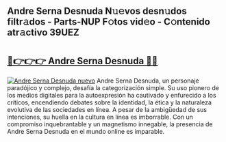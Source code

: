 ## Andre Serna Desnuda N𝚞𝚎vos desn𝚞dos filtr𝚊dos - Parts-NUP F𝚘tos vid𝚎o - C𝚘ntenido atr𝚊ctivo 39UEZ

# <h2><a href="http://mb06yr.tromn.icu/?c=Andre+Serna+Desnuda">🔗👉👉👉 Andre Serna Desnuda 🔗🔗</a></h2>

[![Andre Serna Desnuda nuevo](https://i.imgur.com/pEAQMta.gif)](http://mb06yr.tromn.icu/?c=Andre+Serna+Desnuda)
Andre Serna Desnuda, un personaje paradójico y complejo, desafía la categorización simple. Su uso pionero de los medios digitales para la autoexpresión ha cautivado y enfurecido a los críticos, encendiendo debates sobre la identidad, la ética y la naturaleza evolutiva de las sociedades en línea. A pesar de la ambigüedad de sus intenciones, su huella en la cultura en línea es imborrable. Con un compromiso inquebrantable y un magnetismo innegable, la presencia de Andre Serna Desnuda en el mundo online es imparable.
